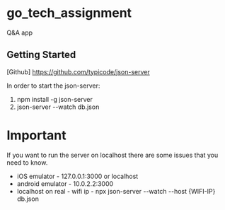 # go_tech_assignment

Q&A app

## Getting Started

[Github] https://github.com/typicode/json-server 

In order to start the json-server:
1. npm install -g json-server
2. json-server --watch db.json


# Important #
If you want to run the server on localhost there are some issues that you need to know.
* iOS emulator - 127.0.0.1:3000 or localhost
* android emulator - 10.0.2.2:3000
* localhost on real - wifi ip - npx json-server --watch --host {WIFI-IP} db.json


